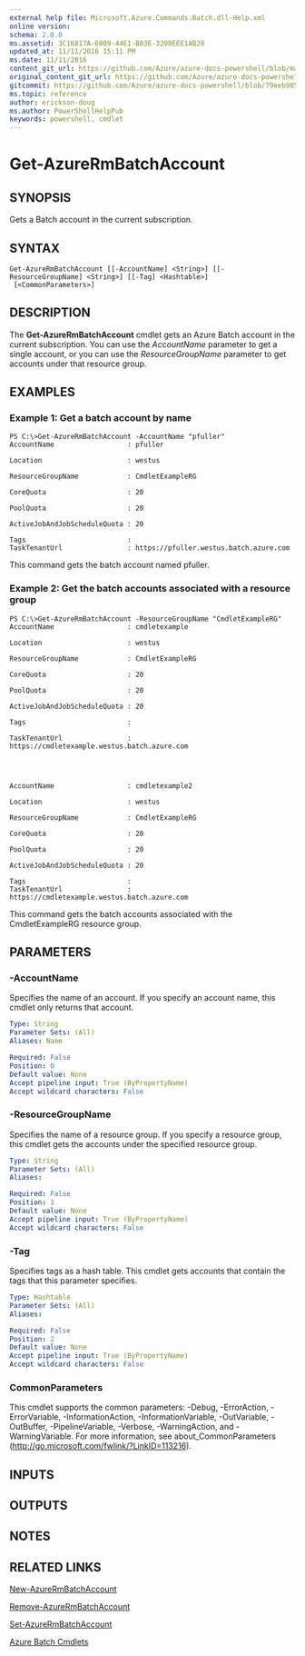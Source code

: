 ```yaml
---
external help file: Microsoft.Azure.Commands.Batch.dll-Help.xml
online version:
schema: 2.0.0
ms.assetid: 3C16817A-6009-44E1-B83E-3200EEE1AB28
updated_at: 11/11/2016 15:11 PM
ms.date: 11/11/2016
content_git_url: https://github.com/Azure/azure-docs-powershell/blob/marchrelease/azureps-cmdlets-docs/ResourceManager/AzureRM.Batch/v2.1.0/Get-AzureRmBatchAccount.md
original_content_git_url: https://github.com/Azure/azure-docs-powershell/blob/marchrelease/azureps-cmdlets-docs/ResourceManager/AzureRM.Batch/v2.1.0/Get-AzureRmBatchAccount.md
gitcommit: https://github.com/Azure/azure-docs-powershell/blob/79eeb985ea480979357fb4695832a0c3d29a48bf
ms.topic: reference
author: erickson-doug
ms.author: PowerShellHelpPub
keywords: powershell, cmdlet
---
```


# Get-AzureRmBatchAccount

## SYNOPSIS
Gets a Batch account in the current subscription.

## SYNTAX

```
Get-AzureRmBatchAccount [[-AccountName] <String>] [[-ResourceGroupName] <String>] [[-Tag] <Hashtable>]
 [<CommonParameters>]
```

## DESCRIPTION
The **Get-AzureRmBatchAccount** cmdlet gets an Azure Batch account in the current subscription.
You can use the *AccountName* parameter to get a single account, or you can use the *ResourceGroupName* parameter to get accounts under that resource group.

## EXAMPLES

### Example 1: Get a batch account by name
```
PS C:\>Get-AzureRmBatchAccount -AccountName "pfuller"
AccountName                  : pfuller

Location                     : westus

ResourceGroupName            : CmdletExampleRG

CoreQuota                    : 20

PoolQuota                    : 20

ActiveJobAndJobScheduleQuota : 20

Tags                         : 
TaskTenantUrl                : https://pfuller.westus.batch.azure.com
```

This command gets the batch account named pfuller.

### Example 2: Get the batch accounts associated with a resource group
```
PS C:\>Get-AzureRmBatchAccount -ResourceGroupName "CmdletExampleRG"
AccountName                  : cmdletexample

Location                     : westus

ResourceGroupName            : CmdletExampleRG

CoreQuota                    : 20

PoolQuota                    : 20

ActiveJobAndJobScheduleQuota : 20

Tags                         : 

TaskTenantUrl                : https://cmdletexample.westus.batch.azure.com




AccountName                  : cmdletexample2

Location                     : westus

ResourceGroupName            : CmdletExampleRG

CoreQuota                    : 20

PoolQuota                    : 20

ActiveJobAndJobScheduleQuota : 20

Tags                         : 
TaskTenantUrl                : https://cmdletexample.westus.batch.azure.com
```

This command gets the batch accounts associated with the CmdletExampleRG resource group.

## PARAMETERS

### -AccountName
Specifies the name of an account.
If you specify an account name, this cmdlet only returns that account.

```yaml
Type: String
Parameter Sets: (All)
Aliases: Name

Required: False
Position: 0
Default value: None
Accept pipeline input: True (ByPropertyName)
Accept wildcard characters: False
```

### -ResourceGroupName
Specifies the name of a resource group.
If you specify a resource group, this cmdlet gets the accounts under the specified resource group.

```yaml
Type: String
Parameter Sets: (All)
Aliases: 

Required: False
Position: 1
Default value: None
Accept pipeline input: True (ByPropertyName)
Accept wildcard characters: False
```

### -Tag
Specifies tags as a hash table.
This cmdlet gets accounts that contain the tags that this parameter specifies.

```yaml
Type: Hashtable
Parameter Sets: (All)
Aliases: 

Required: False
Position: 2
Default value: None
Accept pipeline input: True (ByPropertyName)
Accept wildcard characters: False
```

### CommonParameters
This cmdlet supports the common parameters: -Debug, -ErrorAction, -ErrorVariable, -InformationAction, -InformationVariable, -OutVariable, -OutBuffer, -PipelineVariable, -Verbose, -WarningAction, and -WarningVariable. For more information, see about_CommonParameters (http://go.microsoft.com/fwlink/?LinkID=113216).

## INPUTS

## OUTPUTS

## NOTES

## RELATED LINKS

[New-AzureRmBatchAccount](./New-AzureRmBatchAccount.md)

[Remove-AzureRmBatchAccount](./Remove-AzureRmBatchAccount.md)

[Set-AzureRmBatchAccount](./Set-AzureRmBatchAccount.md)

[Azure Batch Cmdlets](./AzureRM.Batch.md)


